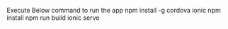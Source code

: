 Execute Below command to run the app
npm install -g cordova ionic
npm install
npm run build 
ionic serve